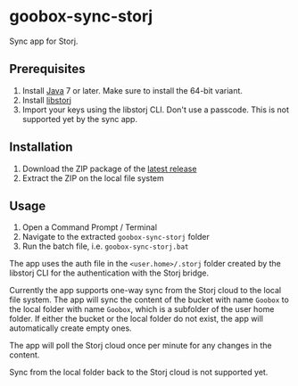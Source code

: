 # goobox-sync-storj

Sync app for Storj.

## Prerequisites

1. Install [Java](https://java.com/download/) 7 or later. Make sure to install the 64-bit variant.
1. Install [libstorj](https://github.com/Storj/libstorj)
1. Import your keys using the libstorj CLI. Don't use a passcode. This is not supported yet by the sync app.

## Installation

1. Download the ZIP package of the [latest release](https://github.com/GooBox/goobox-sync-storj/releases/latest)
1. Extract the ZIP on the local file system

## Usage

1. Open a Command Prompt / Terminal
1. Navigate to the extracted `goobox-sync-storj` folder
1. Run the batch file, i.e. `goobox-sync-storj.bat`

The app uses the auth file in the `<user.home>/.storj` folder created by the libstorj CLI for the authentication with the Storj bridge.

Currently the app supports one-way sync from the Storj cloud to the local file system. The app will sync the content of the bucket with name `Goobox` to the local folder with name `Goobox`, which is a subfolder of the user home folder. If either the bucket or the local folder do not exist, the app will automatically create empty ones.

The app will poll the Storj cloud once per minute for any changes in the content.

Sync from the local folder back to the Storj cloud is not supported yet.
